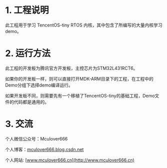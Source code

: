 # 1. 工程说明
此工程用于学习 TencentOS-tiny RTOS 内核，其中包含了所编写的大量内核学习demo。

# 2. 运行方法

此工程的开发板为腾讯官方开发板，主控芯片为STM32L431RCT6。

如果你的开发板一样，则可以直接打开MDK-ARM目录下的工程，在工程中的Demo分组下选择demo编译运行。

如果开发板不同，则需要先有一个移植了TencentOS-tiny的基础工程，Demo文件的代码都是通用的。

# 3. 交流

个人微信公众号：Mculover666

个人博客：[mculover666.blog.csdn.net](https://mculover666.blog.csdn.net)

个人网站: [www.mculover666.cn](http://www.mculover666.cn)